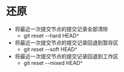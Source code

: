 # 还原

- 将最近一次提交节点的提交记录全部清除
  - git reset --hard HEAD^
- 将最近一次提交节点的提交记录回退到暂存区
  - git reset --soft HEAD^
- 将最近一次提交节点的提交记录回退到工作区
  - git reset --mixed HEAD^
